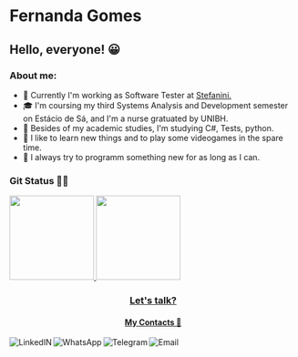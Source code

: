 # Fernanda Gomes

## Hello, everyone! 😀

### About me:

- 🔭 Currently I'm working as Software Tester at <a href="https://stefanini.com/pt-br" target="_blank">Stefanini.</a>
- 🎓 I'm coursing my third Systems Analysis and Development semester on Estácio de Sá, and I'm a nurse gratuated by UNIBH.
- 🌱 Besides of my academic studies, I'm studying C#, Tests, python.
- 💬 I like to learn new things and to play some videogames in the spare time.
- 🧠 I always try to programm something new for as long as I can.

### Git Status 🐱‍💻

 <div>
  <a href="https://github.com/fercassia" align="center" >
  <img height="148em" src="https://github-readme-stats.vercel.app/api?username=fercassia&show_icons=true&theme=tokyonight&include_all_commits=true&count_private=true"/>
  <img height="148em" src="https://github-readme-stats.vercel.app/api/top-langs/?username=fercassia&layout=compact&langs_count=16&theme=tokyonight"/>
</div>
 
### Let's talk? 
 #### My Contacts 📧
 
 <div>
            <a target="_blank" href="https://www.linkedin.com/in/fernanda-cassia/">
            <img align="left" alt="LinkedIN" src="https://img.shields.io/badge/LinkedIn-0077B5?style=for-the-badge&logo=linkedin&logoColor=white" />
        <a/>
            <a target="_blank" href="https://api.whatsapp.com/send?phone=5531997098663">
            <img align="left" alt="WhatsApp" src="https://img.shields.io/badge/WhatsApp-25D366?style=for-the-badge&logo=whatsapp&logoColor=white" />
        <a/>                
            <a target="_blank" href="https://t.me/FerCassia">
            <img align="left" alt="Telegram" src="https://img.shields.io/badge/Telegram-2CA5E0?style=for-the-badge&logo=telegram&logoColor=white" />
        <a/>
            <a target="_blank" href="mailto:feh.cmrg@outlook.com">
            <img align="left" alt="Email" src= "https://img.shields.io/badge/Microsoft_Outlook-0078D4?style=for-the-badge&logo=microsoft-outlook&logoColor=white"/>
        <a/>
 </div>
